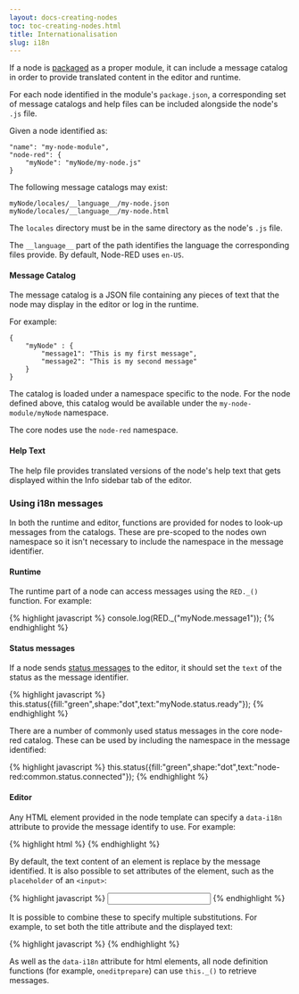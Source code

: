 ```yaml
---
layout: docs-creating-nodes
toc: toc-creating-nodes.html
title: Internationalisation
slug: i18n
---
```


If a node is [packaged](packaging) as a proper module, it can include a message
catalog in order to provide translated content in the editor and runtime.

For each node identified in the module's `package.json`, a corresponding set of
message catalogs and help files can be included alongside the node's `.js` file.

Given a node identified as:

    "name": "my-node-module",
    "node-red": {
        "myNode": "myNode/my-node.js"
    }

The following message catalogs may exist:

    myNode/locales/__language__/my-node.json
    myNode/locales/__language__/my-node.html

The `locales` directory must be in the same directory as the node's `.js` file.

The `__language__` part of the path identifies the language the corresponding files
provide. By default, Node-RED uses `en-US`.

#### Message Catalog

The message catalog is a JSON file containing any pieces of text that the node
may display in the editor or log in the runtime.

For example:

    {
        "myNode" : {
            "message1": "This is my first message",
            "message2": "This is my second message"
        }
    }

The catalog is loaded under a namespace specific to the node. For the node defined
above, this catalog would be available under the `my-node-module/myNode` namespace.

The core nodes use the `node-red` namespace.

#### Help Text

The help file provides translated versions of the node's help text that gets
displayed within the Info sidebar tab of the editor.

### Using i18n messages

In both the runtime and editor, functions are provided for nodes to look-up messages
from the catalogs. These are pre-scoped to the nodes own namespace so it isn't
necessary to include the namespace in the message identifier.

#### Runtime

The runtime part of a node can access messages using the `RED._()` function. For
example:

{% highlight javascript %}
console.log(RED._("myNode.message1"));
{% endhighlight %}

#### Status messages

If a node sends [status messages](status) to the editor, it should set the
`text` of the status as the message identifier.

{% highlight javascript %}
this.status({fill:"green",shape:"dot",text:"myNode.status.ready"});
{% endhighlight %}

There are a number of commonly used status messages in the core node-red catalog.
These can be used by including the namespace in the message identified:

{% highlight javascript %}
this.status({fill:"green",shape:"dot",text:"node-red:common.status.connected"});
{% endhighlight %}

#### Editor

Any HTML element provided in the node template can specify a `data-i18n` attribute
to provide the message identify to use. For example:

{% highlight html %}
<span data-i18n="myNode.label.foo"></span>
{% endhighlight %}

By default, the text content of an element is replace by the message identified.
It is also possible to set attributes of the element, such as the `placeholder`
of an `<input>`:

{% highlight javascript %}
<input type="text" data-i18n="[placeholder]myNode.placeholder.foo">
{% endhighlight %}

It is possible to combine these to specify multiple substitutions. For example,
to set both the title attribute and the displayed text:

{% highlight javascript %}
<a href="#" data-i18n="[title]myNode.label.linkTitle;myNode.label.linkText"></a>
{% endhighlight %}

As well as the `data-i18n` attribute for html elements, all node definition
functions (for example, `oneditprepare`) can use `this._()` to retrieve messages.
